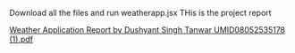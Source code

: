 Download all the files and run weatherapp.jsx 
THis is the project report

[Weather Application Report by Dushyant Singh Tanwar UMID08052535178 (1).pdf](https://github.com/user-attachments/files/20992826/Weather.Application.Report.by.Dushyant.Singh.Tanwar.UMID08052535178.1.pdf)

